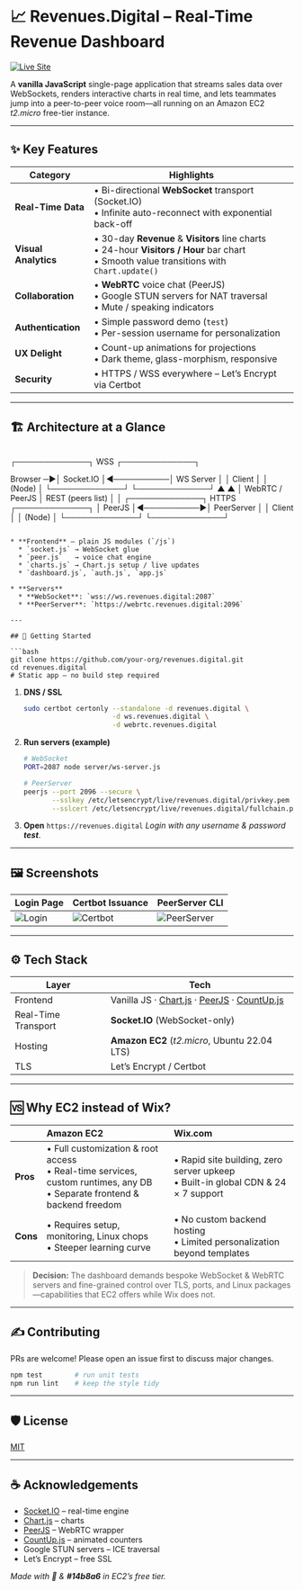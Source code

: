 
# 📈 Revenues.Digital – Real-Time Revenue Dashboard

[![Live Site](https://img.shields.io/badge/Live%20Demo-Revenues.Digital-14b8a6?style=for-the-badge&logo=data:image/svg+xml;base64,PHN2ZyB3aWR0aD0nMTAwJyBoZWlnaHQ9JzIwJy8+)](https://revenues.digital)

A **vanilla&nbsp;JavaScript** single-page application that streams sales data over WebSockets, renders interactive charts in real time, and lets teammates jump into a peer-to-peer voice room—all running on an Amazon EC2 *t2.micro* free-tier instance.

---

## ✨ Key Features

| Category | Highlights |
| -------- | ---------- |
| **Real-Time Data** | • Bi-directional **WebSocket** transport (Socket.IO)<br>• Infinite auto-reconnect with exponential back-off |
| **Visual Analytics** | • 30-day **Revenue** & **Visitors** line charts<br>• 24-hour **Visitors / Hour** bar chart<br>• Smooth value transitions with `Chart.update()` |
| **Collaboration** | • **WebRTC** voice chat (PeerJS)<br>• Google STUN servers for NAT traversal<br>• Mute / speaking indicators |
| **Authentication** | • Simple password demo (`test`)<br>• Per-session username for personalization |
| **UX Delight** | • Count-up animations for projections<br>• Dark theme, glass-morphism, responsive |
| **Security** | • HTTPS / WSS everywhere – Let’s Encrypt via Certbot |

---

## 🏗️ Architecture at a Glance

```

```
┌─────────────┐    WSS    ┌─────────────┐


Browser ─►│ Socket.IO   │◄──────────│  WS Server  │
│  Client     │           │  (Node)     │
└─────────────┘           └─────────────┘
▲                          ▲
│ WebRTC / PeerJS          │ REST (peers list)
│                          │
┌─────────────┐    HTTPS   ┌─────────────┐
│   PeerJS    │◄──────────►│ PeerServer  │
│   Client    │            │  (Node)     │
└─────────────┘            └─────────────┘

````

* **Frontend** – plain JS modules (`/js`)  
  * `socket.js` → WebSocket glue  
  * `peer.js`   → voice chat engine  
  * `charts.js` → Chart.js setup / live updates  
  * `dashboard.js`, `auth.js`, `app.js`  

* **Servers**  
  * **WebSocket**: `wss://ws.revenues.digital:2087`  
  * **PeerServer**: `https://webrtc.revenues.digital:2096`  

---

## 🚀 Getting Started

```bash
git clone https://github.com/your-org/revenues.digital.git
cd revenues.digital
# Static app – no build step required
````

1. **DNS / SSL**

   ```bash
   sudo certbot certonly --standalone -d revenues.digital \
                         -d ws.revenues.digital \
                         -d webrtc.revenues.digital
   ```

2. **Run servers (example)**

   ```bash
   # WebSocket
   PORT=2087 node server/ws-server.js

   # PeerServer
   peerjs --port 2096 --secure \
          --sslkey /etc/letsencrypt/live/revenues.digital/privkey.pem \
          --sslcert /etc/letsencrypt/live/revenues.digital/fullchain.pem
   ```

3. **Open** `https://revenues.digital`
   *Login with any username & password **test***.

---

## 🖼️ Screenshots

| Login Page                                    | Certbot Issuance                                | PeerServer CLI                                     |
| --------------------------------------------- | ----------------------------------------------- | -------------------------------------------------- |
| ![Login](https://i.ibb.co/CpSGGyt1/image.png) | ![Certbot](https://i.ibb.co/PZzDTCKc/image.png) | ![PeerServer](https://i.ibb.co/0pvpndvS/image.png) |

---

## ⚙️ Tech Stack

| Layer               | Tech                                                                                                                                                  |
| ------------------- | ----------------------------------------------------------------------------------------------------------------------------------------------------- |
| Frontend            | Vanilla JS · [Chart.js](https://www.chartjs.org/) · [PeerJS](https://github.com/peers/peerjs) · [CountUp.js](https://github.com/inorganik/CountUp.js) |
| Real-Time Transport | **Socket.IO** (WebSocket-only)                                                                                                                        |
| Hosting             | **Amazon EC2** (*t2.micro*, Ubuntu 22.04 LTS)                                                                                                         |
| TLS                 | Let’s Encrypt / Certbot                                                                                                                               |

---

## 🆚 Why EC2 instead of Wix?

|          | **Amazon EC2**                                                                                                               | **Wix.com**                                                                         |
| :------- | :--------------------------------------------------------------------------------------------------------------------------- | :---------------------------------------------------------------------------------- |
| **Pros** | • Full customization & root access<br>• Real-time services, custom runtimes, any DB<br>• Separate frontend & backend freedom | • Rapid site building, zero server upkeep<br>• Built-in global CDN & 24 × 7 support |
| **Cons** | • Requires setup, monitoring, Linux chops<br>• Steeper learning curve                                                        | • No custom backend hosting<br>• Limited personalization beyond templates           |

> **Decision:** The dashboard demands bespoke WebSocket & WebRTC servers and fine-grained control over TLS, ports, and Linux packages—capabilities that EC2 offers while Wix does not.

---

## ✍️ Contributing

PRs are welcome! Please open an issue first to discuss major changes.

```bash
npm test        # run unit tests
npm run lint    # keep the style tidy
```

---

## 🛡️ License

[MIT](LICENSE)

---

## ☕ Acknowledgements

* [Socket.IO](https://socket.io/) – real-time engine
* [Chart.js](https://www.chartjs.org/) – charts
* [PeerJS](https://peerjs.com/) – WebRTC wrapper
* [CountUp.js](https://inorganik.github.io/countUp.js/) – animated counters
* Google STUN servers – ICE traversal
* Let’s Encrypt – free SSL

*Made with 💚 & **#14b8a6** in EC2’s free tier.*


